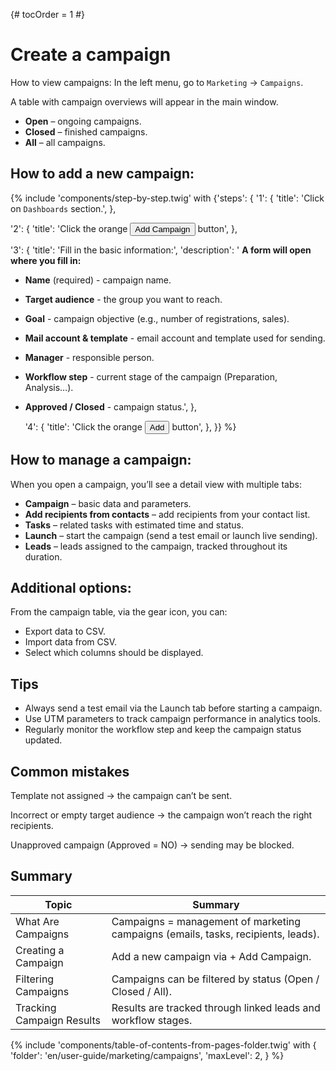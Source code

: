 {# tocOrder = 1 #}

# Create a campaign

How to view campaigns:
In the left menu, go to `Marketing` → `Campaigns`.

A table with campaign overviews will appear in the main window.

*  **Open** – ongoing campaigns.
*  **Closed** – finished campaigns.
*  **All** – all campaigns.


## How to add a new campaign:
{% include 'components/step-by-step.twig' with {'steps': {
  '1': {
    'title': 'Click on `Dashboards` section.',
  },

  '2': {
    'title': 'Click the orange <button class="btn btn-add"><span class="icon"><i class="fas fa-plus"></i><span class="text">Add Campaign</span></span></button> button',
  },

  '3': {
    'title': 'Fill in the basic information:',
    'description': '
**A form will open where you fill in:**
  * **Name** (required) - campaign name.
  * **Target audience** - the group you want to reach.
  * **Goal** - campaign objective (e.g., number of registrations, sales).
  * **Mail account & template** - email account and template used for sending.
  * **Manager** - responsible person.
  * **Workflow step** - current stage of the campaign (Preparation, Analysis…).
  * **Approved / Closed** - campaign status.',
  },

    '4': {
    'title': 'Click the orange <button class="btn btn-add"><span class="icon"><i class="fas fa-plus"></i><span class="text">Add</span></span></button> button',
  },
}} %}


## How to manage a campaign:
 When you open a campaign, you’ll see a detail view with multiple tabs:

*  **Campaign** – basic data and parameters.
*  **Add recipients from contacts** – add recipients from your contact list.
*  **Tasks** – related tasks with estimated time and status.
*  **Launch** – start the campaign (send a test email or launch live sending).
*  **Leads** – leads assigned to the campaign, tracked throughout its duration.


## Additional options:
 From the campaign table, via the gear icon, you can:

*  Export data to CSV.
*  Import data from CSV.
*  Select which columns should be displayed.


## Tips
*  Always send a test email via the Launch tab before starting a campaign.
*  Use UTM parameters to track campaign performance in analytics tools.
*  Regularly monitor the workflow step and keep the campaign status updated.


## Common mistakes
Template not assigned → the campaign can’t be sent.

Incorrect or empty target audience → the campaign won’t reach the right recipients.

Unapproved campaign (Approved = NO) → sending may be blocked.


## Summary
| Topic                     | Summary                                                                           |
|---------------------------|-----------------------------------------------------------------------------------|
| What Are Campaigns        | Campaigns = management of marketing campaigns (emails, tasks, recipients, leads). |
| Creating a Campaign       | Add a new campaign via + Add Campaign.                                            |
| Filtering Campaigns       | Campaigns can be filtered by status (Open / Closed / All).                        |
| Tracking Campaign Results | Results are tracked through linked leads and workflow stages.                     |


{% include 'components/table-of-contents-from-pages-folder.twig' with {
  'folder': 'en/user-guide/marketing/campaigns',
  'maxLevel': 2,
} %}